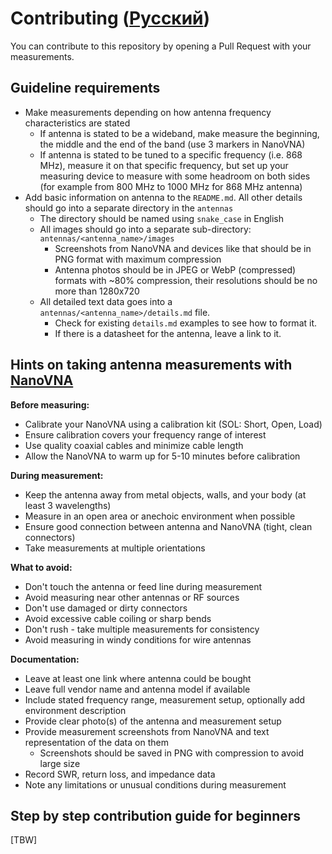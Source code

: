 # Contributing ([Русский](CONTRIBUTING_RU.md))

You can contribute to this repository by opening a Pull Request with your measurements.

## Guideline requirements

- Make measurements depending on how antenna frequency characteristics are stated
  - If antenna is stated to be a wideband, make measure the beginning, the middle and the end of the band (use 3 markers in NanoVNA)
  - If antenna is stated to be tuned to a specific frequency (i.e. 868 MHz), measure it on that specific frequency, but set up your measuring device to measure with some headroom on both sides (for example from 800 MHz to 1000 MHz for 868 MHz antenna)
- Add basic information on antenna to the `README.md`. All other details should go into a separate directory in the `antennas`
  - The directory should be named using `snake_case` in English
  - All images should go into a separate sub-directory: `antennas/<antenna_name>/images`
    - Screenshots from NanoVNA and devices like that should be in PNG format with maximum compression
    - Antenna photos should be in JPEG or WebP (compressed) formats with ~80% compression, their resolutions should be no more than 1280x720
  - All detailed text data goes into a `antennas/<antenna_name>/details.md` file.
    - Check for existing `details.md` examples to see how to format it.
    - If there is a datasheet for the antenna, leave a link to it.

## Hints on taking antenna measurements with [NanoVNA](https://nanovna.com)

**Before measuring:**
- Calibrate your NanoVNA using a calibration kit (SOL: Short, Open, Load)
- Ensure calibration covers your frequency range of interest
- Use quality coaxial cables and minimize cable length
- Allow the NanoVNA to warm up for 5-10 minutes before calibration

**During measurement:**
- Keep the antenna away from metal objects, walls, and your body (at least 3 wavelengths)
- Measure in an open area or anechoic environment when possible
- Ensure good connection between antenna and NanoVNA (tight, clean connectors)
- Take measurements at multiple orientations

**What to avoid:**
- Don't touch the antenna or feed line during measurement
- Avoid measuring near other antennas or RF sources
- Don't use damaged or dirty connectors
- Avoid excessive cable coiling or sharp bends
- Don't rush - take multiple measurements for consistency
- Avoid measuring in windy conditions for wire antennas

**Documentation:**
- Leave at least one link where antenna could be bought
- Leave full vendor name and antenna model if available
- Include stated frequency range, measurement setup, optionally add environment description
- Provide clear photo(s) of the antenna and measurement setup
- Provide measurement screenshots from NanoVNA and text representation of the data on them
  - Screenshots should be saved in PNG with compression to avoid large size
- Record SWR, return loss, and impedance data
- Note any limitations or unusual conditions during measurement

## Step by step contribution guide for beginners

[TBW]
